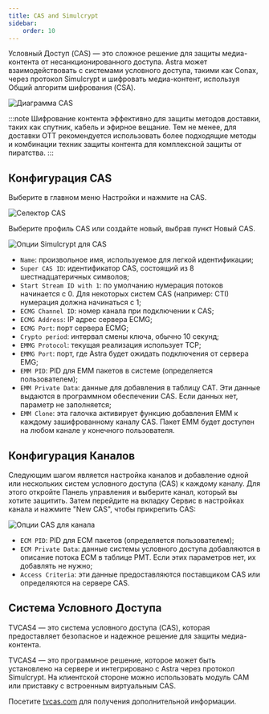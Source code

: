 ```yaml
---
title: CAS and Simulcrypt
sidebar:
    order: 10
---
```


Условный Доступ (CAS) — это сложное решение для защиты медиа-контента от несанкционированного доступа. Astra может взаимодействовать с системами условного доступа, такими как Conax, через протокол Simulcrypt и шифровать медиа-контент, используя Общий алгоритм шифрования (CSA).

![Диаграмма CAS](https://cdn.cesbo.com/help/astra/delivery/broadcasting/cas/cas.svg)

:::note
Шифрование контента эффективно для защиты методов доставки, таких как спутник, кабель и эфирное вещание. Тем не менее, для доставки OTT рекомендуется использовать более подходящие методы и комбинации техник защиты контента для комплексной защиты от пиратства.
:::

## Конфигурация CAS

Выберите в главном меню Настройки и нажмите на CAS.

![Селектор CAS](https://cdn.cesbo.com/help/astra/delivery/broadcasting/cas/selector.png)

Выберите профиль CAS или создайте новый, выбрав пункт Новый CAS.

![Опции Simulcrypt для CAS](https://cdn.cesbo.com/help/astra/delivery/broadcasting/cas/cas-options.png)

- `Name`: произвольное имя, используемое для легкой идентификации;
- `Super CAS ID`: идентификатор CAS, состоящий из 8 шестнадцатеричных символов;
- `Start Stream ID with 1`: по умолчанию нумерация потоков начинается с 0. Для некоторых систем CAS (например: CTI) нумерация должна начинаться с 1;
- `ECMG Channel ID`: номер канала при подключении к CAS;
- `ECMG Address`: IP адрес сервера ECMG;
- `ECMG Port`: порт сервера ECMG;
- `Crypto period`: интервал смены ключа, обычно 10 секунд;
- `EMMG Protocol`: текущая реализация использует TCP;
- `EMMG Port`: порт, где Astra будет ожидать подключения от сервера EMG;
- `EMM PID`: PID для EMM пакетов в системе (определяется пользователем);
- `EMM Private Data`: данные для добавления в таблицу CAT. Эти данные выдаются в программном обеспечении CAS. Если данных нет, параметр не заполняется;
- `EMM Clone`: эта галочка активирует функцию добавления EMM к каждому зашифрованному каналу CAS. Пакет EMM будет доступен на любом канале у конечного пользователя.

## Конфигурация Каналов

Следующим шагом является настройка каналов и добавление одной или нескольких систем условного доступа (CAS) к каждому каналу. Для этого откройте Панель управления и выберите канал, который вы хотите защитить. Затем перейдите на вкладку Сервис в настройках канала и нажмите "New CAS", чтобы прикрепить CAS:

![Опции CAS для канала](https://cdn.cesbo.com/help/astra/delivery/broadcasting/cas/channel-options.png)

- `ECM PID`: PID для ECM пакетов (определяется пользователем);
- `ECM Private Data`: данные системы условного доступа добавляются в описание потока ECM в таблице PMT. Если этих параметров нет, их добавлять не нужно;
- `Access Criteria`: эти данные предоставляются поставщиком CAS или определяются на сервере CAS.

## Система Условного Доступа

TVCAS4 — это система условного доступа (CAS), которая предоставляет безопасное и надежное решение для защиты медиа-контента.

TVCAS4 — это программное решение, которое может быть установлено на сервере и интегрировано с Astra через протокол Simulcrypt. На клиентской стороне можно использовать модуль CAM или приставку с встроенным виртуальным CAS.

Посетите [tvcas.com](https://tvcas.com/en/) для получения дополнительной информации.